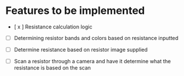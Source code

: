 # Features to be implemented

- [ x ] Resistance calculation logic
- [ ] Determining resistor bands and colors based on resistance inputted 
- [ ] Determine resistance based on resistor image supplied
- [ ] Scan a resistor through a camera and have it determine what the resistance is based on the scan

